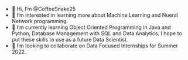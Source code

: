 - 👋 Hi, I’m @CoffeeSnake25
- 👀 I’m interested in learning more about Machine Learning and Nueral Network programming.
- 🌱 I’m currently learning Object Oriented Programming in Java and Python, Database Management with SQL and Data Analytics. 
      I hope to put these skills to use as a future Data Scientist.
- 💞️ I’m looking to collaborate on Data Focused Internships for Summer 2022.

<!---
CoffeeSnake25/CoffeeSnake25 is a ✨ special ✨ repository because its `README.md` (this file) appears on your GitHub profile.
You can click the Preview link to take a look at your changes.
--->
